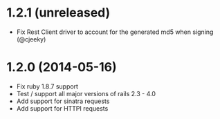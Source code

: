 # 1.2.1 (unreleased)

- Fix Rest Client driver to account for the generated md5 when signing (@cjeeky)

# 1.2.0 (2014-05-16)

- Fix ruby 1.8.7 support
- Test / support all major versions of rails 2.3 - 4.0
- Add support for sinatra requests
- Add support for HTTPI requests
